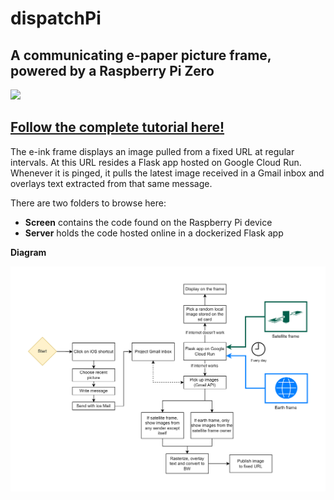 # dispatchPi
## A communicating e-paper picture frame, powered by a Raspberry Pi Zero

<img src="https://i.imgur.com/E302Bw2.jpg|width=100px" width="200">

## [Follow the complete tutorial here!](https://malcolmosh.github.io/projects/2_dispatchpi/)

The e-ink frame displays an image pulled from a fixed URL at regular intervals. At this URL resides a Flask app hosted on Google Cloud Run. Whenever it is pinged, it pulls the latest image received in a Gmail inbox and overlays text extracted from that same message. 

There are two folders to browse here:

- **Screen** contains the code found on the Raspberry Pi device
- **Server** holds the code hosted online in a dockerized Flask app 

**Diagram**

<img src="frame_diagram.png" width=800px>

